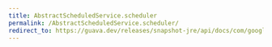 ```yaml
---
title: AbstractScheduledService.scheduler
permalink: /AbstractScheduledService.scheduler/
redirect_to: https://guava.dev/releases/snapshot-jre/api/docs/com/google/common/util/concurrent/AbstractScheduledService.html#scheduler--
---
```

